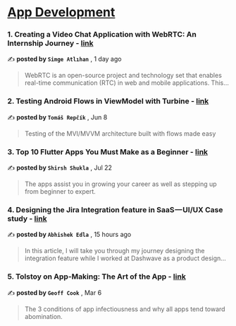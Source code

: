 
<h1><a href=https://medium.com/tag/mobile-app-development/recommended target="_blank" rel="noopener noreferrer">App Development</a></h1>
<h3>1. Creating a Video Chat Application with WebRTC: An Internship Journey - <a href=https://medium.com/orion-innovation-techclub/creating-a-video-chat-application-with-webrtc-an-internship-journey-5af3f2fefa5b?source=tag_recommended_feed---------0-84----------mobile_app_development----------977849f0_7544_4aee_a6bb_56bb6428cc59------- target="_blank" rel="noopener noreferrer">link</a></h3>

✍️ **posted by `Simge Atlıhan`** <date> , 1 day ago</date>

<blockquote>WebRTC is an open-source project and technology set that enables real-time communication (RTC) in web and mobile applications. This…</blockquote>

<h3>2. Testing Android Flows in ViewModel with Turbine - <a href=https://medium.com/proandroiddev/testing-android-flows-in-viewmodel-with-turbine-ea9bae7e811a?source=tag_recommended_feed---------1-107----------mobile_app_development----------977849f0_7544_4aee_a6bb_56bb6428cc59------- target="_blank" rel="noopener noreferrer">link</a></h3>

✍️ **posted by `Tomáš Repčík`** <date> , Jun 8</date>

<blockquote>Testing of the MVI/MVVM architecture built with flows made easy</blockquote>

<h3>3. Top 10 Flutter Apps You Must Make as a Beginner - <a href=https://medium.com/@shirsh94/top-10-flutter-apps-you-must-make-as-a-beginner-351ba913133f?source=tag_recommended_feed---------2-85----------mobile_app_development----------977849f0_7544_4aee_a6bb_56bb6428cc59------- target="_blank" rel="noopener noreferrer">link</a></h3>

✍️ **posted by `Shirsh Shukla`** <date> , Jul 22</date>

<blockquote>The apps assist you in growing your career as well as stepping up from beginner to expert.</blockquote>

<h3>4. Designing the Jira Integration feature in SaaS — UI/UX Case study - <a href=https://medium.com/@abhishek.edla1203/designing-the-jira-integration-feature-in-saas-ui-ux-case-study-5cc853194ff8?source=tag_recommended_feed---------3-84----------mobile_app_development----------977849f0_7544_4aee_a6bb_56bb6428cc59------- target="_blank" rel="noopener noreferrer">link</a></h3>

✍️ **posted by `Abhishek Edla`** <date> , 15 hours ago</date>

<blockquote>In this article, I will take you through my journey designing the integration feature while I worked at Dashwave as a product design…</blockquote>

<h3>5. Tolstoy on App-Making: The Art of the App - <a href=https://medium.com/entrepreneur-s-handbook/tolstoy-on-app-making-the-art-of-the-app-2aba5f3e5d60?source=tag_recommended_feed---------4-107----------mobile_app_development----------977849f0_7544_4aee_a6bb_56bb6428cc59------- target="_blank" rel="noopener noreferrer">link</a></h3>

✍️ **posted by `Geoff Cook`** <date> , Mar 6</date>

<blockquote>The 3 conditions of app infectiousness and why all apps tend toward abomination.</blockquote>


